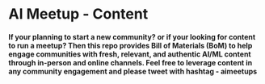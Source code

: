 # AI Meetup - Content

<h4> If your planning to start a new community? or if your looking for content to run a meetup? Then this repo provides Bill of Materials (BoM) to help engage communities with fresh, relevant, and authentic AI/ML content through in-person and online channels. Feel free to leverage content in any community engagement and please tweet with hashtag - aimeetups

